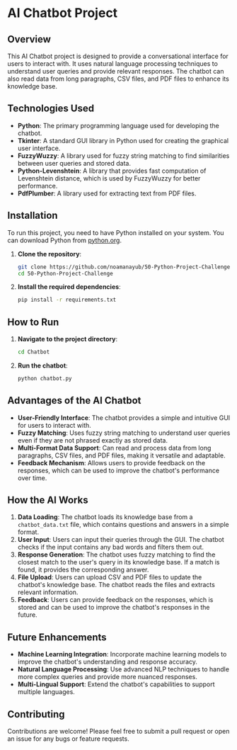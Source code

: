 # AI Chatbot Project

## Overview
This AI Chatbot project is designed to provide a conversational interface for users to interact with. It uses natural language processing techniques to understand user queries and provide relevant responses. The chatbot can also read data from long paragraphs, CSV files, and PDF files to enhance its knowledge base.

## Technologies Used
- **Python**: The primary programming language used for developing the chatbot.
- **Tkinter**: A standard GUI library in Python used for creating the graphical user interface.
- **FuzzyWuzzy**: A library used for fuzzy string matching to find similarities between user queries and stored data.
- **Python-Levenshtein**: A library that provides fast computation of Levenshtein distance, which is used by FuzzyWuzzy for better performance.
- **PdfPlumber**: A library used for extracting text from PDF files.

## Installation
To run this project, you need to have Python installed on your system. You can download Python from [python.org](https://www.python.org/).

1. **Clone the repository**:
   ```sh
   git clone https://github.com/noamanayub/50-Python-Project-Challenge
   cd 50-Python-Project-Challenge
   ```

2. **Install the required dependencies**:
   ```sh
   pip install -r requirements.txt
   ```

## How to Run
1. **Navigate to the project directory**:
   ```sh
   cd Chatbot
   ```

2. **Run the chatbot**:
   ```sh
   python chatbot.py
   ```

## Advantages of the AI Chatbot
- **User-Friendly Interface**: The chatbot provides a simple and intuitive GUI for users to interact with.
- **Fuzzy Matching**: Uses fuzzy string matching to understand user queries even if they are not phrased exactly as stored data.
- **Multi-Format Data Support**: Can read and process data from long paragraphs, CSV files, and PDF files, making it versatile and adaptable.
- **Feedback Mechanism**: Allows users to provide feedback on the responses, which can be used to improve the chatbot's performance over time.

## How the AI Works
1. **Data Loading**: The chatbot loads its knowledge base from a `chatbot_data.txt` file, which contains questions and answers in a simple format.
2. **User Input**: Users can input their queries through the GUI. The chatbot checks if the input contains any bad words and filters them out.
3. **Response Generation**: The chatbot uses fuzzy matching to find the closest match to the user's query in its knowledge base. If a match is found, it provides the corresponding answer.
4. **File Upload**: Users can upload CSV and PDF files to update the chatbot's knowledge base. The chatbot reads the files and extracts relevant information.
5. **Feedback**: Users can provide feedback on the responses, which is stored and can be used to improve the chatbot's responses in the future.

## Future Enhancements
- **Machine Learning Integration**: Incorporate machine learning models to improve the chatbot's understanding and response accuracy.
- **Natural Language Processing**: Use advanced NLP techniques to handle more complex queries and provide more nuanced responses.
- **Multi-Lingual Support**: Extend the chatbot's capabilities to support multiple languages.

## Contributing
Contributions are welcome! Please feel free to submit a pull request or open an issue for any bugs or feature requests.
